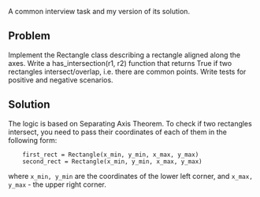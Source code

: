 A common interview task and my version of its solution.

## Problem
Implement the Rectangle class describing a rectangle aligned along the axes. Write a has_intersection(r1, r2) 
function that returns True if two rectangles intersect/overlap, i.e. there are common points. Write tests for 
positive and negative scenarios.

## Solution
The logic is based on Separating Axis Theorem. To check if two rectangles intersect, you need to pass their coordinates of each of them in the following form:
```
    first_rect = Rectangle(x_min, y_min, x_max, y_max)
    second_rect = Rectangle(x_min, y_min, x_max, y_max)
```
where `x_min, y_min` are the coordinates of the lower left corner,
and `x_max, y_max` - the upper right corner.

